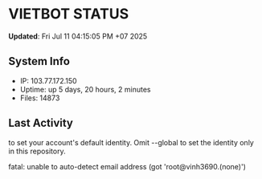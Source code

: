# VIETBOT STATUS
**Updated**: Fri Jul 11 04:15:05 PM +07 2025

## System Info
- IP: 103.77.172.150
- Uptime: up 5 days, 20 hours, 2 minutes
- Files: 14873

## Last Activity

to set your account's default identity.
Omit --global to set the identity only in this repository.

fatal: unable to auto-detect email address (got 'root@vinh3690.(none)')
